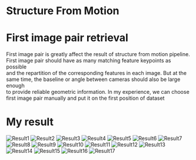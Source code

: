 # Structure From Motion

# First image pair retrieval

First image pair is greatly affect the result of structure from motion pipeline. First image pair should have as many matching feature keypoints as possible \
and the repartition of the corresponding features in each image. But at the same time, the baseline or angle between cameras should also be large enough \
to provide reliable geometric information. In my experience, we can choose first image pair manually and put it on the first position of dataset

# My result

![Result1](./result/res1.jpg?raw=true "Result1")
![Result2](./result/res2.jpg?raw=true "Result2")
![Result3](./result/res3.jpg?raw=true "Result3")
![Result4](./result/res4.jpg?raw=true "Result4")
![Result5](./result/res5.jpg?raw=true "Result5")
![Result6](./result/res6.jpg?raw=true "Result6")
![Result7](./result/res7.jpg?raw=true "Result7")
![Result8](./result/res8.jpg?raw=true "Result8")
![Result9](./result/res9.jpg?raw=true "Result9")
![Result10](./result/res10.jpg?raw=true "Result10")
![Result11](./result/res11.jpg?raw=true "Result11")
![Result12](./result/res12.jpg?raw=true "Result12")
![Result13](./result/res13.jpg?raw=true "Result13")
![Result14](./result/res14.jpg?raw=true "Result14")
![Result15](./result/res15.jpg?raw=true "Result15")
![Result16](./result/res16.jpg?raw=true "Result16")
![Result17](./result/res17.jpg?raw=true "Result17")
